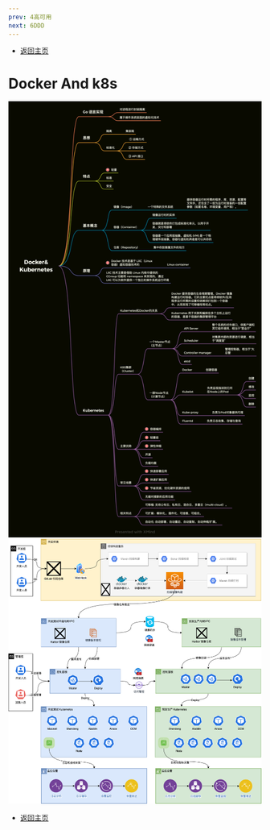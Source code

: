 ```yaml
---
prev: 4高可用
next: 6DDD
---
```


* [返回主页](../home.md)
  
# Docker And k8s
  ![](../../picture/3/5Docker&Kubernetes.png)
  ![](../../picture/3/5自动化运维体系参考.png)
* [返回主页](../home.md)